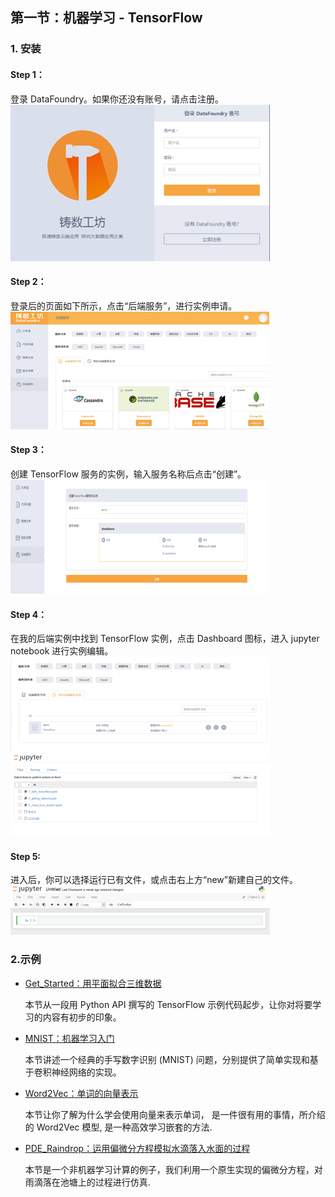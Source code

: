 ## 第一节：机器学习 - TensorFlow

### 1. 安装


#### Step 1：

登录 DataFoundry。如果你还没有账号，请点击注册。
![](img/login.png)

#### Step 2：

登录后的页面如下所示，点击“后端服务”，进行实例申请。
![](img/backing_service_apply.png)

#### Step 3：

创建 TensorFlow 服务的实例，输入服务名称后点击“创建”。
![](img/create_instance.png)

#### Step 4：

在我的后端实例中找到 TensorFlow 实例，点击 Dashboard 图标，进入 jupyter notebook 进行实例编辑。
![](img/dashboard.png)
![](img/notebook.png)

#### Step 5:

进入后，你可以选择运行已有文件，或点击右上方“new”新建自己的文件。
![image](img/run_jupyter.png)

### 2.示例

- [Get_Started：用平面拟合三维数据](Tutorials/Get_Started.md)

  本节从一段用 Python API 撰写的 TensorFlow 示例代码起步，让你对将要学习的内容有初步的印象。

- [MNIST：机器学习入门](Tutorials/MNIST.md)

  本节讲述一个经典的手写数字识别 (MNIST) 问题，分别提供了简单实现和基于卷积神经网络的实现。

- [Word2Vec：单词的向量表示](Tutorials/Word2Vec.md)

  本节让你了解为什么学会使用向量来表示单词， 是一件很有用的事情，所介绍的 Word2Vec 模型, 是一种高效学习嵌套的方法.

- [PDE_Raindrop：运用偏微分方程模拟水滴落入水面的过程](Tutorials/PDE_Raindrop.md)

  本节是一个非机器学习计算的例子，我们利用一个原生实现的偏微分方程，对雨滴落在池塘上的过程进行仿真.



